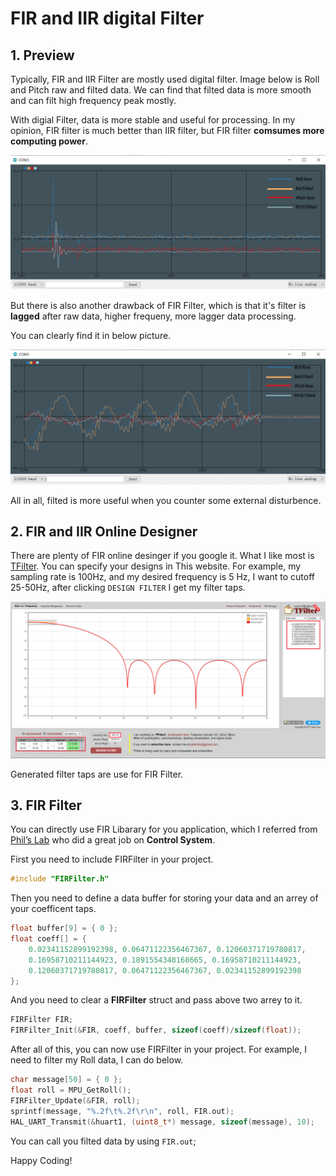 # FIR and IIR digital Filter

## 1. Preview

Typically, FIR and IIR Filter are mostly used digital filter. Image below is Roll and Pitch raw and filted data. We can find that filted data is more smooth and can filt high frequency peak mostly.

With digial Filter, data is more stable and useful for processing. In my opinion, FIR filter is much better than IIR filter, but FIR filter **comsumes more computing power**.

![Image](Images/FIRFilter.png)

But there is also another drawback of FIR Filter, which is that it's filter is **lagged** after raw data, higher frequeny, more lagger data processing.

You can clearly find it in below picture.

![Drawback](Images/Drawback.png)

All in all, filted is more useful when you counter some external disturbence.

## 2. FIR and IIR Online Designer

There are plenty of FIR online desinger if you google it. What I like most is [TFilter](http://t-filter.engineerjs.com). You can specify your designs in This website. For example, my sampling rate is 100Hz, and my desired frequency is 5 Hz, I want to cutoff 25-50Hz, after clicking `DESIGN FILTER` I get my filter taps.

![TFilter](Images/TFilter.png)

Generated filter taps are use for FIR Filter.

## 3. FIR Filter

You can directly use FIR Libarary for you application, which I referred from [Phil’s Lab](https://www.youtube.com/channel/UCVryWqJ4cSlbTSETBHpBUWw) who did a great job on **Control System**.

First you need to include FIRFilter in your project.

```c
#include "FIRFilter.h"
```

Then you need to define a data buffer for storing your data and an arrey of your coefficent taps.

```c
float buffer[9] = { 0 };
float coeff[] = {
    0.02341152899192398, 0.06471122356467367, 0.12060371719780817,
    0.16958710211144923, 0.1891554348168665, 0.16958710211144923,
    0.12060371719780817, 0.06471122356467367, 0.02341152899192398
};
```

And you need to clear a **FIRFilter** struct and pass above two arrey to it.

```c
FIRFilter FIR;
FIRFilter_Init(&FIR, coeff, buffer, sizeof(coeff)/sizeof(float));
```

After all of this, you can now use FIRFilter in your project. For example, I need to filter my Roll data, I can do below.

```c
char message[50] = { 0 };
float roll = MPU_GetRoll();
FIRFilter_Update(&FIR, roll);
sprintf(message, "%.2f\t%.2f\r\n", roll, FIR.out);
HAL_UART_Transmit(&huart1, (uint8_t*) message, sizeof(message), 10);
```

You can call you filted data by using `FIR.out`;

Happy Coding!
